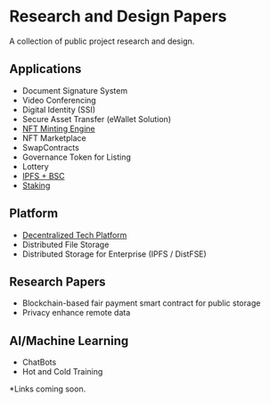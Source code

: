 # Research and Design Papers
A collection of public project research and design.

## Applications
- Document Signature System
- Video Conferencing 
- Digital Identity (SSI)
- Secure Asset Transfer (eWallet Solution)
- [NFT Minting Engine](https://github.com/proofsys-tech/nft-minter-contracts)
- NFT Marketplace
- SwapContracts
- Governance Token for Listing
- Lottery
- [IPFS + BSC](https://github.com/proofsys-tech/pfs-bsc-web)
- [Staking](https://github.com/proofsys-tech/stake-reward-contracts)

## Platform
- [Decentralized Tech Platform](https://github.com/halostac-platform)
- Distributed File Storage
- Distributed Storage for Enterprise (IPFS / DistFSE)

## Research Papers
- Blockchain-based fair payment smart contract for public storage
- Privacy enhance remote data

## AI/Machine Learning
- ChatBots
- Hot and Cold Training

*Links coming soon.
